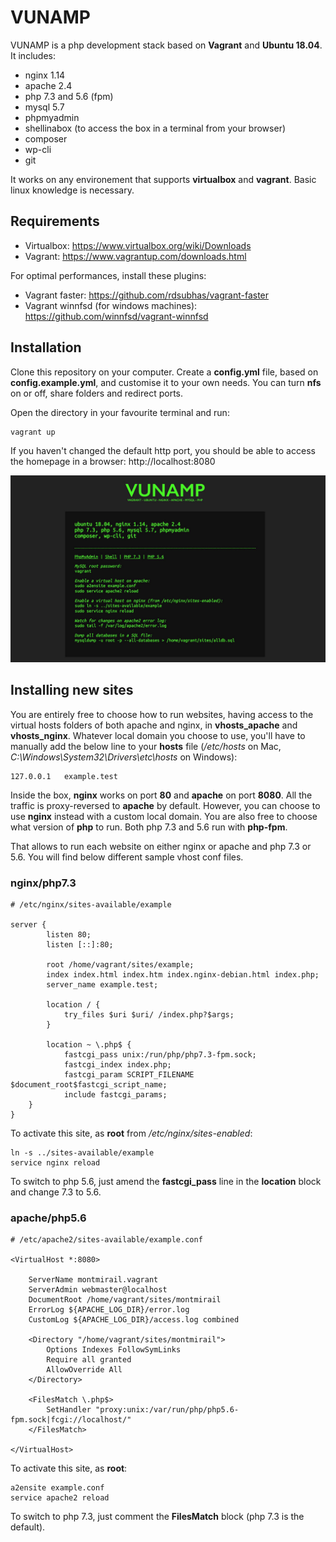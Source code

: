 
# VUNAMP

VUNAMP is a php development stack based on **Vagrant** and **Ubuntu 18.04**. It includes:
- nginx 1.14 
- apache 2.4
- php 7.3 and 5.6 (fpm) 
- mysql 5.7 
- phpmyadmin
- shellinabox (to access the box in a terminal from your browser)
- composer
- wp-cli
- git

It works on any environement that supports **virtualbox** and **vagrant**. Basic linux knowledge is necessary.

## Requirements

- Virtualbox: https://www.virtualbox.org/wiki/Downloads 
- Vagrant: https://www.vagrantup.com/downloads.html 

For optimal performances, install these plugins:

- Vagrant faster: https://github.com/rdsubhas/vagrant-faster
- Vagrant winnfsd (for windows machines): https://github.com/winnfsd/vagrant-winnfsd

## Installation

Clone this repository on your computer. Create a **config.yml** file, based on **config.example.yml**, and customise it to your own needs. You can turn **nfs** on or off, share folders and redirect ports. 

Open the directory in your favourite terminal and run:
```
vagrant up
```

If you haven't changed the default http port, you should be able to access the homepage in a browser:
http://localhost:8080

![Overview](homepage/overview.jpg)

## Installing new sites

You are entirely free to choose how to run websites, having access to the virtual hosts folders of both apache and nginx, in **vhosts_apache** and **vhosts_nginx**. Whatever local domain you choose to use, you'll have to manually add the below line to your **hosts** file (*/etc/hosts* on Mac, *C:\Windows\System32\Drivers\etc\hosts* on Windows):
```
127.0.0.1   example.test
```

Inside the box, **nginx** works on port **80** and **apache** on port **8080**. All the traffic is proxy-reversed to **apache** by default. However, you can choose to use **nginx** instead with a custom local domain. You are also free to choose what version of **php** to run. Both php 7.3 and 5.6 run with **php-fpm**.

That allows to run each website on either nginx or apache and php 7.3 or 5.6.
You will find below different sample vhost conf files.

### nginx/php7.3

```
# /etc/nginx/sites-available/example

server {
        listen 80;
        listen [::]:80;

        root /home/vagrant/sites/example;
        index index.html index.htm index.nginx-debian.html index.php;
        server_name example.test;

        location / {
            try_files $uri $uri/ /index.php?$args;
        }

        location ~ \.php$ {
        	fastcgi_pass unix:/run/php/php7.3-fpm.sock;
            fastcgi_index index.php;
            fastcgi_param SCRIPT_FILENAME $document_root$fastcgi_script_name;
		    include fastcgi_params;
	}
}
```

To activate this site, as **root** from */etc/nginx/sites-enabled*:

```
ln -s ../sites-available/example
service nginx reload
```

To switch to php 5.6, just amend the **fastcgi_pass** line in the **location** block and change 7.3 to 5.6.

### apache/php5.6

```
# /etc/apache2/sites-available/example.conf

<VirtualHost *:8080>
	
	ServerName montmirail.vagrant 
	ServerAdmin webmaster@localhost
	DocumentRoot /home/vagrant/sites/montmirail
	ErrorLog ${APACHE_LOG_DIR}/error.log
	CustomLog ${APACHE_LOG_DIR}/access.log combined

	<Directory "/home/vagrant/sites/montmirail">
        Options Indexes FollowSymLinks
        Require all granted
        AllowOverride All
    </Directory>

    <FilesMatch \.php$>
        SetHandler "proxy:unix:/var/run/php/php5.6-fpm.sock|fcgi://localhost/"
    </FilesMatch>

</VirtualHost>
```

To activate this site, as **root**:

```
a2ensite example.conf
service apache2 reload
```

To switch to php 7.3, just comment the **FilesMatch** block (php 7.3 is the default).